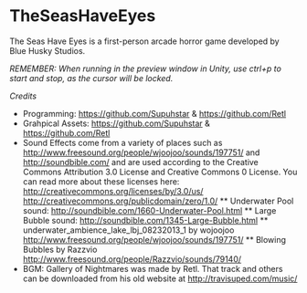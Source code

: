 TheSeasHaveEyes
===============

The Seas Have Eyes is a first-person arcade horror game developed by Blue Husky Studios.

*REMEMBER: When running in the preview window in Unity, use ctrl+p to start and stop, as the cursor will be locked.*

*Credits*
* Programming: https://github.com/Supuhstar & https://github.com/Retl
* Grahpical Assets: https://github.com/Supuhstar & https://github.com/Retl
* Sound Effects come from a variety of places such as http://www.freesound.org/people/wjoojoo/sounds/197751/ and http://soundbible.com/ and are used according to the Creative Commons Attribution 3.0 License and Creative Commons 0 License. You can read more about these licenses here: http://creativecommons.org/licenses/by/3.0/us/ http://creativecommons.org/publicdomain/zero/1.0/
** Underwater Pool sound: http://soundbible.com/1660-Underwater-Pool.html
** Large Bubble sound: http://soundbible.com/1345-Large-Bubble.html
** underwater_ambience_lake_lbj_08232013_1 by wojoojoo http://www.freesound.org/people/wjoojoo/sounds/197751/
** Blowing Bubbles by Razzvio http://www.freesound.org/people/Razzvio/sounds/79140/
* BGM: Gallery of Nightmares was made by Retl. That track and others can be downloaded from his old website at http://travisuped.com/music/